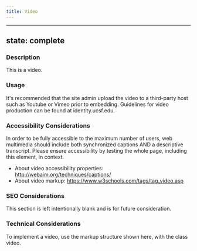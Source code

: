 ```yaml
---
title: Video
---
```


---
state: complete
---

### Description
This is a video.

### Usage
It's recommended that the site admin upload the video to a third-party host such as Youtube or Vimeo prior to embedding. Guidelines for video production can be found at identity.ucsf.edu. 

### Accessibility Considerations
In order to be fully accessible to the maximum number of users, web multimedia should include both synchronized captions AND a descriptive transcript.  Please ensure accessibility by testing the whole page, including this element, in context.

* About video accessibility properties: http://webaim.org/techniques/captions/
* About video markup: https://www.w3schools.com/tags/tag_video.asp


### SEO Considerations
This section is left intentionally blank and is for future consideration.

### Technical Considerations
To implement a video, use the markup structure shown here, with the class video.
